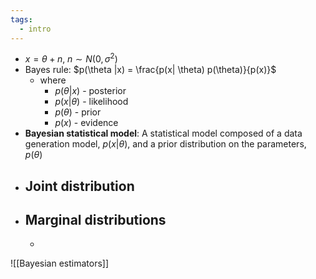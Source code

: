 ```yaml
---
tags:
  - intro
---
```

- $x = \theta +n, \; n \sim N(0,\sigma ^2)$
- Bayes rule: $p(\theta |x) = \frac{p(x| \theta) p(\theta)}{p(x)}$
	- where
		- $p(\theta | x)$ - posterior
		- $p(x | \theta)$ - likelihood
		- $p(\theta)$ - prior
		- $p(x)$ - evidence
- **Bayesian statistical model**: A statistical model composed of a data generation model, $p(x|\theta)$, and a prior distribution on the parameters, $p(\theta)$
- Joint distribution
	- 
- Marginal distributions
	- 
	- 

![[Bayesian estimators]]